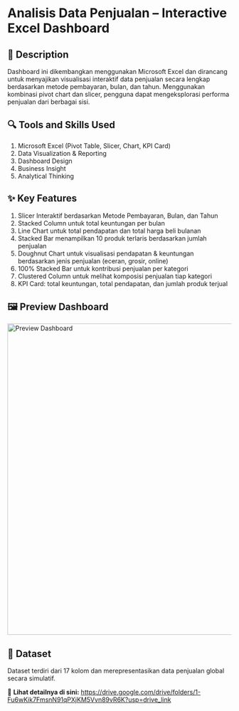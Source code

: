 # **Analisis Data Penjualan – Interactive Excel Dashboard**

## 🎯 **Description**
Dashboard ini dikembangkan menggunakan Microsoft Excel dan dirancang untuk menyajikan visualisasi interaktif data penjualan secara lengkap berdasarkan metode pembayaran, bulan, dan tahun. Menggunakan kombinasi pivot chart dan slicer, pengguna dapat mengeksplorasi performa penjualan dari berbagai sisi.
## 🔍 **Tools and Skills Used**
1. Microsoft Excel (Pivot Table, Slicer, Chart, KPI Card)
2. Data Visualization & Reporting
3. Dashboard Design
4. Business Insight
5. Analytical Thinking
## ✨ **Key Features**
1. Slicer Interaktif berdasarkan Metode Pembayaran, Bulan, dan Tahun
2. Stacked Column untuk total keuntungan per bulan
3. Line Chart untuk total pendapatan dan total harga beli bulanan
4. Stacked Bar menampilkan 10 produk terlaris berdasarkan jumlah penjualan
5. Doughnut Chart untuk visualisasi pendapatan & keuntungan berdasarkan jenis penjualan (eceran, grosir, online)
6. 100% Stacked Bar untuk kontribusi penjualan per kategori
7. Clustered Column untuk melihat komposisi penjualan tiap kategori
8. KPI Card: total keuntungan, total pendapatan, dan jumlah produk terjual
## 🖼️ **Preview Dashboard**
<img src="https://drive.google.com/uc?export=view&id=1FDf4jfHiNDDJWnbwqBYdrFph4jlq03Xe" alt="Preview Dashboard" width="700"/>

## 📁 **Dataset** 
Dataset terdiri dari 17 kolom dan merepresentasikan data penjualan global secara simulatif.

🔗 **Lihat detailnya di sini:** 
https://drive.google.com/drive/folders/1-Fu6wKik7FmsnN91qPXjKM5Vvn89vR6K?usp=drive_link
